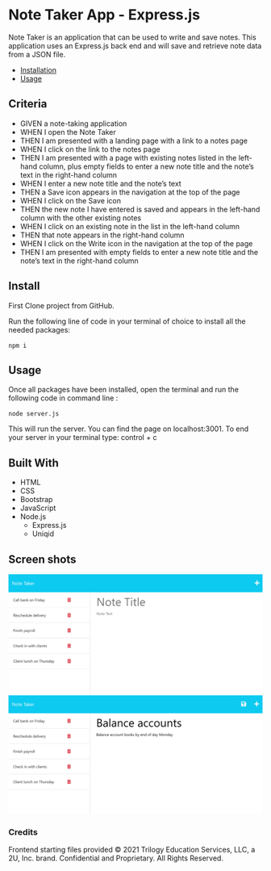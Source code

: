 # Note Taker App - Express.js

Note Taker is an application that can be used to write and save notes. This application uses an Express.js back end and will save and retrieve note data from a JSON file. 

  * [Installation](#install)
  * [Usage](#usage)
  



## Criteria

- GIVEN a note-taking application
- WHEN I open the Note Taker
- THEN I am presented with a landing page with a link to a notes page
- WHEN I click on the link to the notes page
- THEN I am presented with a page with existing notes listed in the left-hand column, plus empty fields to enter a new note title and the note’s text in the right-hand column
- WHEN I enter a new note title and the note’s text
- THEN a Save icon appears in the navigation at the top of the page
- WHEN I click on the Save icon
- THEN the new note I have entered is saved and appears in the left-hand column with the other existing notes
- WHEN I click on an existing note in the list in the left-hand column
- THEN that note appears in the right-hand column
- WHEN I click on the Write icon in the navigation at the top of the page
- THEN I am presented with empty fields to enter a new note title and the note’s text in the right-hand column



## Install

First Clone project from GitHub.

Run the following line of code in your terminal of choice to install all the needed packages: 
```
npm i
```


## Usage

Once all packages have been installed, open the terminal and run the following code in command line : 
```
node server.js
```
This will run the server. You can find the page on localhost:3001. To end your server in your terminal type: control + c


## Built With
- HTML
- CSS
- Bootstrap 
- JavaScript
- Node.js
  - Express.js
  - Uniqid

## Screen shots

![Shot-1](images/get-started.png)
![Shot-2](images/notes.png)

### Credits
Frontend starting files provided © 2021 Trilogy Education Services, LLC, a 2U, Inc. brand. Confidential and Proprietary. All Rights Reserved.